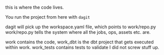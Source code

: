 this is where the code lives.

You run the project from here with
`dagit`

dagit will pick up the workspace.yaml file, which points to work/repo.py
work/repo.py tells the system where all the jobs, ops, assets etc. are.

work contains the code,
work_dbt is the dbt project that gets executed within work.
work_tests contains tests to validate I did not screw stuff up.
